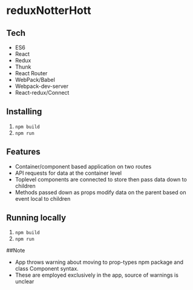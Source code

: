 # reduxNotterHott

## Tech
- ES6
- React
- Redux
- Thunk  
- React Router
- WebPack/Babel
- Webpack-dev-server  
- React-redux/Connect

## Installing
1. `npm build`
2. `npm run`


## Features
- Container/component based application on two routes
- API requests for data at the container level
- Toplevel components are connected to store then pass data down to children
- Methods passed down as props modify data on the parent based on event local to children

## Running locally
1. `npm build`
2. `npm run`

##Note
- App throws warning about moving to prop-types npm package and class Component syntax.  
- These are employed exclusively in the app, source of warnings is unclear
